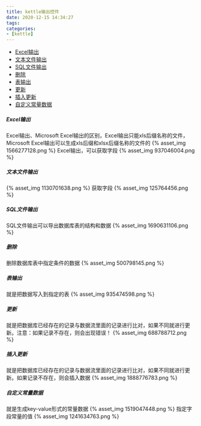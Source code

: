 ```yaml
---
title: kettle输出控件
date: 2020-12-15 14:34:27
tags:
categories:
- [kettle]
---
```


- [Excel输出](#Excel输出)
- [文本文件输出](#文本文件输出)
- [SQL文件输出](#SQL文件输出)
- [删除](#删除)
- [表输出](#表输出)
- [更新](#更新)
- [插入更新](#插入更新)
- [自定义常量数据](#自定义常量数据)

##### Excel输出
Excel输出、Microsoft Excel输出的区别，Excel输出只能xls后缀名称的文件，Microsoft Excel输出可以生成xls后缀和xlsx后缀名称的文件的
{% asset_img 1566277128.png %}
Excel输出，可以获取字段
{% asset_img 937046004.png %}

##### 文本文件输出
{% asset_img 1130701638.png %}
获取字段
{% asset_img 125764456.png %}

##### SQL文件输出
SQL文件输出可以导出数据库表的结构和数据
{% asset_img 1690631106.png %}

##### 删除
删除数据库表中指定条件的数据
{% asset_img 500798145.png %}

##### 表输出
就是把数据写入到指定的表
{% asset_img 935474598.png %}

##### 更新
就是把数据库已经存在的记录与数据流里面的记录进行比对，如果不同就进行更新。注意：如果记录不存在，则会出现错误！
{% asset_img 688788712.png %}

##### 插入更新
就是把数据库已经存在的记录与数据流里面的记录进行比对，如果不同就进行更新。如果记录不存在，则会插入数据
{% asset_img 1888776783.png %}

##### 自定义常量数据
就是生成key-value形式的常量数据
{% asset_img 1519047448.png %}
指定字段常量的值
{% asset_img 1241634763.png %}
